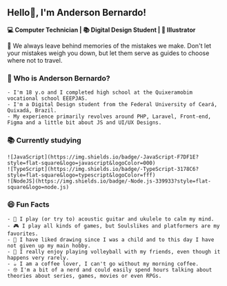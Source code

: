## Hello👋, I'm Anderson Bernardo!

**💻 Computer Technician | 📚 Digital Design Student | 🎨 Illustrator**

🧠 We always leave behind memories of the mistakes we make. Don't let your mistakes weigh you down, but let them serve as guides to choose where not to travel.

### 🤔 Who is Anderson Bernardo?
    - I'm 18 y.o and I completed high school at the Quixeramobim vocational school EEEPJAS.
    - I'm a Digital Design student from the Federal University of Ceará, Quixadá, Brazil.
    - My experience primarily revolves around PHP, Laravel, Front-end, Figma and a little bit about JS and UI/UX Designs.

### 📚 Currently studying
    ![JavaScript](https://img.shields.io/badge/-JavaScript-F7DF1E?style=flat-square&logo=javascript&logoColor=000)
    ![TypeScript](https://img.shields.io/badge/-TypeScript-3178C6?style=flat-square&logo=typescript&logoColor=fff)
    ![NodeJS](https://img.shields.io/badge/-Node.js-339933?style=flat-square&logo=node.js)

### 😄 Fun Facts
    - 🎸 I play (or try to) acoustic guitar and ukulele to calm my mind.
    - 🎮 I play all kinds of games, but Soulslikes and platformers are my favorites.
    - 🎨 I have liked drawing since I was a child and to this day I have not given up my main hobby.
    - 🏐 I really enjoy playing volleyball with my friends, even though it happens very rarely.
    - ☕ I am a coffee lover, I can't go without my morning coffee.
    - 🤓 I'm a bit of a nerd and could easily spend hours talking about theories about series, games, movies or even RPGs.

<!--
**andberna28/andberna28** is a ✨ _special_ ✨ repository because its `README.md` (this file) appears on your GitHub profile.

Here are some ideas to get you started:

- 🔭 I’m currently working on ...
- 🌱 I’m currently learning ...
- 👯 I’m looking to collaborate on ...
- 🤔 I’m looking for help with ...
- 💬 Ask me about ...
- 📫 How to reach me: ...
- 😄 Pronouns: ...
- ⚡ Fun fact: ...
-->
